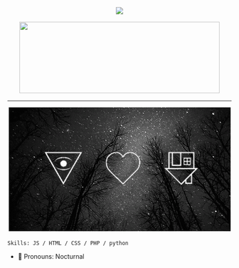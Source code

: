 <p align="center">
<img height="160" src="https://github-readme-stats.vercel.app/api?username=Nocturnal-OFC&show_icons=true&include_all_commits=true&theme=merko&cache_seconds=3200&hide_border=true" /><br>
<p align="center">
<img height="160" width="450" src="https://github-readme-stats.vercel.app/api/top-langs/?username=Nocturnal-OFC&langs_count=8&theme=merko&hide_border=true" />
</p><hr>
<p align="center"><img src="GIF-1.gif" >

```Skills: JS / HTML / CSS / PHP / python```

- 🔭 Pronouns: Nocturnal

